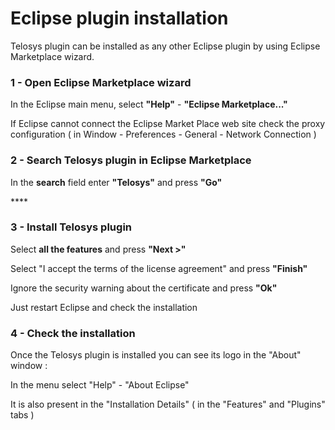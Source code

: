 # Eclipse plugin installation

Telosys plugin can be installed as any other Eclipse plugin by using Eclipse Marketplace wizard.

### **1 -** Open Eclipse Marketplace wizard

In the Eclipse main menu, select **"Help"** - **"Eclipse Marketplace..."**

If Eclipse cannot connect the Eclipse Market Place web site check the proxy configuration \( in Window - Preferences - General - Network Connection \)



### 2 - Search Telosys plugin in Eclipse Marketplace

In the **search** field enter **"Telosys"** and press **"Go"**

\*\*\*\*

### 3 - Install Telosys plugin

Select **all the features** and press **"Next &gt;"**

Select "I accept the terms of the license agreement" and press **"Finish"**

Ignore the security warning about the certificate and press **"Ok"**

Just restart Eclipse and check the installation

### 4 - Check the installation

Once the Telosys plugin is installed you can see its logo in the "About" window :

In the menu select "Help" - "About Eclipse"

It is also present in the "Installation Details" \( in the "Features" and "Plugins" tabs \)

